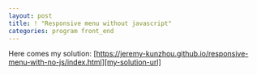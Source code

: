 ```yaml
---
layout: post
title: ! "Responsive menu without javascript"
categories: program front_end
---
```



Here comes my solution: [https://jeremy-kunzhou.github.io/responsive-menu-with-no-js/index.html][my-solution-url]

[my-solution-url]: https://jeremy-kunzhou.github.io/responsive-menu-with-no-js/index.html
